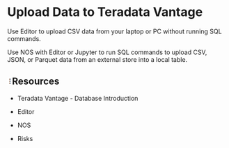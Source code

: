 # Upload Data to Teradata Vantage

Use Editor to upload CSV data from your laptop or PC without running SQL commands.

Use NOS with Editor or Jupyter to run SQL commands to upload CSV, JSON, or Parquet data from an external store into a local table.

## ![more-options.png](Images/more-options.png)Resources

-   Teradata Vantage - Database Introduction

-   Editor

-   NOS

-   Risks


